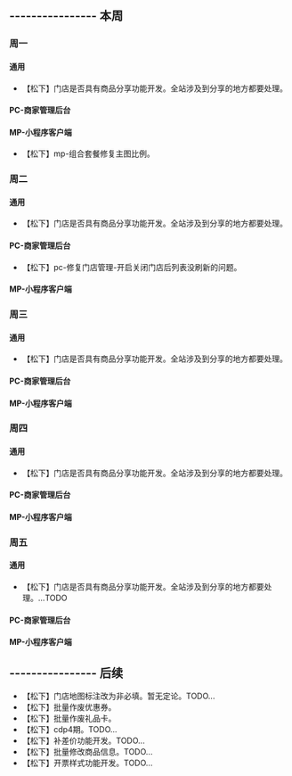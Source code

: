 ## ---------------- 本周

### 周一
#### 通用
* 【松下】门店是否具有商品分享功能开发。全站涉及到分享的地方都要处理。
#### PC-商家管理后台
#### MP-小程序客户端
* 【松下】mp-组合套餐修复主图比例。

### 周二
#### 通用
* 【松下】门店是否具有商品分享功能开发。全站涉及到分享的地方都要处理。
#### PC-商家管理后台
* 【松下】pc-修复门店管理-开启关闭门店后列表没刷新的问题。
#### MP-小程序客户端

### 周三
#### 通用
* 【松下】门店是否具有商品分享功能开发。全站涉及到分享的地方都要处理。
#### PC-商家管理后台
#### MP-小程序客户端

### 周四
#### 通用
* 【松下】门店是否具有商品分享功能开发。全站涉及到分享的地方都要处理。
#### PC-商家管理后台
#### MP-小程序客户端

### 周五
#### 通用
* 【松下】门店是否具有商品分享功能开发。全站涉及到分享的地方都要处理。...TODO
#### PC-商家管理后台
#### MP-小程序客户端

## ---------------- 后续
* 【松下】门店地图标注改为非必填。暂无定论。TODO...
* 【松下】批量作废优惠券。
* 【松下】批量作废礼品卡。
* 【松下】cdp4期。TODO...
* 【松下】补差价功能开发。TODO...
* 【松下】批量修改商品信息。TODO...
* 【松下】开票样式功能开发。TODO...
